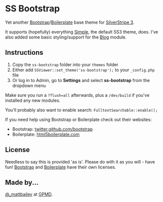 # SS Bootstrap

Yet another [Bootstrap](//twitter.github.com/bootstrap/)/[Boilerplate](//html5boilerplate.com/) base theme for [SilverStripe 3](//www.silverstripe.org/).

It supports (hopefully) everything [Simple](//github.com/silverstripe-themes/silverstripe-simple), the default SS3 theme, does. I've also added some basic styling/support for the [Blog](//github.com/silverstripe/silverstripe-blog) module.

## Instructions
1. Copy the `ss-bootstrap` folder into your `themes` folder
2. Either add `SSViewer::set_theme('ss-bootstrap');` to your `_config.php` file
3. Or log in to Admin, go to **Settings** and select **ss-bootstrap** from the dropdown menu

Make sure you run a `?flush=all` afterwards, plus a `/dev/build` if you've installed any new modules.

You'll probably also want to enable search: `FulltextSearchable::enable();`

If you need help using Bootstrap or Boilerplate check out their websites:

* Bootstrap: [twitter.github.com/bootstrap](//twitter.github.com/bootstrap/)
* Boilerplate: [html5boilerplate.com](//html5boilerplate.com/)

## License
Needless to say this is provided 'as is'. Please do with it as you will - have fun! [Bootstrap](https://github.com/twitter/bootstrap/blob/master/LICENSE) and [Boilerplate](https://github.com/h5bp/html5-boilerplate/blob/master/LICENSE.md) have their own licenses.

## Made by...
[@_mattbailey](//twitter.com/_mattbailey) at [GPMD](//www.gpmd.co.uk/).
